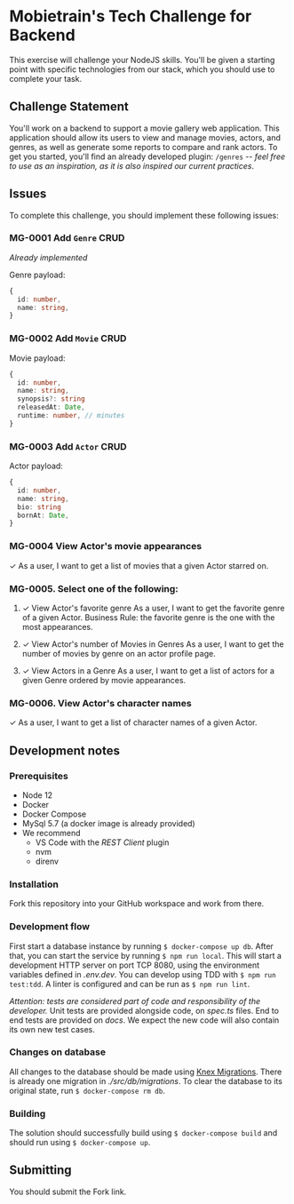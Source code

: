 # Mobietrain's Tech Challenge for Backend

This exercise will challenge your NodeJS skills. You'll be given a starting point with specific technologies from our stack, which you should use to complete your task.

## Challenge Statement

You'll work on a backend to support a movie gallery web application. This application should allow its users to view and manage movies, actors, and genres, as well as generate some reports to compare and rank actors. To get you started, you'll find an already developed plugin: `/genres` -- *feel free to use as an inspiration, as it is also inspired our current practices*.

## Issues

To complete this challenge, you should implement these following issues:

### MG-0001 Add `Genre` CRUD
*Already implemented*

Genre payload:

```ts
{
  id: number,
  name: string,
}
```

### MG-0002 Add `Movie` CRUD
Movie payload:

```ts
{
  id: number,
  name: string,
  synopsis?: string
  releasedAt: Date,
  runtime: number, // minutes
}
```

### MG-0003 Add `Actor` CRUD
Actor payload:

```ts
{
  id: number,
  name: string,
  bio: string
  bornAt: Date,
}
```


### MG-0004 View Actor's movie appearances

&#x2713; As a user, I want to get a list of movies that a given Actor starred on.

### MG-0005. Select one of the following:

1. &#x2713; View Actor's favorite genre
As a user, I want to get the favorite genre of a given Actor.
Business Rule: the favorite genre is the one with the most appearances.

2. &#x2713; View Actor's number of Movies in Genres
As a user, I want to get the number of movies by genre on an actor profile page.

3. &#x2713; View Actors in a Genre
As a user, I want to get a list of actors for a given Genre ordered by movie appearances.

### MG-0006. View Actor's character names

&#x2713; As a user, I want to get a list of character names of a given Actor.


## Development notes

### Prerequisites

- Node 12
- Docker
- Docker Compose
- MySql 5.7 (a docker image is already provided)
- We recommend
  - VS Code with the *REST Client* plugin
  - nvm
  - direnv

### Installation

Fork this repository into your GitHub workspace and work from there.

### Development flow
First start a database instance by running `$ docker-compose up db`. After that, you can start the service by running `$ npm run local`. This will start a development HTTP server on port TCP 8080, using the environment variables defined in *.env.dev*. You can develop using TDD with `$ npm run test:tdd`. A linter is configured and can be run as `$ npm run lint`.

*Attention: tests are considered part of code and responsibility of the developer.* Unit tests are provided alongside code, on *spec.ts* files. End to end tests are provided on *docs*. We expect the new code will also contain its own new test cases.

### Changes on database
All changes to the database should be made using [Knex Migrations](http://knexjs.org/#Migrations). There is already one migration in *./src/db/migrations*. To clear the database to its original state, run `$ docker-compose rm db`.

### Building
The solution should successfully build using `$ docker-compose build` and should run using `$ docker-compose up`.

## Submitting

You should submit the Fork link.
